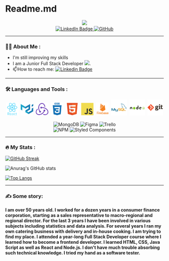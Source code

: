 # Readme.md

<div id="header" align="center">
  <img src="https://media.giphy.com/media/M9gbBd9nbDrOTu1Mqx/giphy.gif" width="70"/>
</div>
<div id="badges" align="center">
  <a href="https://www.linkedin.com/in/maciej-kociemski">
    <img src="https://img.shields.io/badge/LinkedIn-blue?style=for-the-badge&logo=linkedin&logoColor=white" alt="LinkedIn Badge"/>
  </a>
  <a href="https://github.com/MaciejKociemski?tab=repositories">
    <img src="https://img.shields.io/badge/GitHub-white?style=for-the-badge&logo=github&logoColor=black" alt="GitHub"/>
  </a>
</div>



---

### :man_technologist: About Me :
- I'm still improving my skills 
- I am a Junior Full Stack Developer <img src="https://media.giphy.com/media/WUlplcMpOCEmTGBtBW/giphy.gif" width="30">.
- :mailbox:How to reach me: [![Linkedin Badge](https://img.shields.io/badge/-myprofil-blue?style=flat&logo=Linkedin&logoColor=white)](https://linkedin.com/in/maciej-kociemski)

---


### :hammer_and_wrench: Languages and Tools :
<div align="center">
  <img src="https://github.com/devicons/devicon/blob/master/icons/react/react-original-wordmark.svg" title="React" alt="React" width="40" height="40"/>&nbsp;
  <img src="https://github.com/devicons/devicon/blob/master/icons/materialui/materialui-original.svg" title="Material UI" alt="Material UI" width="40" height="40"/>&nbsp;
  <img src="https://github.com/devicons/devicon/blob/master/icons/redux/redux-original.svg" title="Redux" alt="Redux " width="40" height="40"/>&nbsp;
  <img src="https://github.com/devicons/devicon/blob/master/icons/css3/css3-plain-wordmark.svg"  title="CSS3" alt="CSS" width="40" height="40"/>&nbsp;
  <img src="https://github.com/devicons/devicon/blob/master/icons/html5/html5-original.svg" title="HTML5" alt="HTML" width="40" height="40"/>&nbsp;
  <img src="https://github.com/devicons/devicon/blob/master/icons/javascript/javascript-original.svg" title="JavaScript" alt="JavaScript" width="40" height="40"/>&nbsp;
  <img src="https://github.com/devicons/devicon/blob/master/icons/firebase/firebase-plain-wordmark.svg" title "Firebase" alt "Firebase" width="40" height="40"/>&nbsp;
  <img src="https://github.com/devicons/devicon/blob/master/icons/mysql/mysql-original-wordmark.svg" title="MySQL"  alt="MySQL" width="50" height="50"/>&nbsp;
  <img src="https://github.com/devicons/devicon/blob/master/icons/nodejs/nodejs-original-wordmark.svg" title="NodeJS" alt="NodeJS" width="50" height="50"/>&nbsp;
  <img src="https://github.com/devicons/devicon/blob/master/icons/git/git-original-wordmark.svg" title="Git" alt="Git"  width="50" height="50"/>&nbsp;
  <br/>
  <img src="https://img.shields.io/badge/MongoDB-%234ea94b.svg?style=for-the-badge&logo=mongodb&logoColor=white" alt="MongoDB">
  <img src="https://img.shields.io/badge/figma-%23F24E1E.svg?style=for-the-badge&logo=figma&logoColor=white" alt="Figma">
  <img src="https://img.shields.io/badge/Trello-%23026AA7.svg?style=for-the-badge&logo=Trello&logoColor=white" alt="Trello">
  <br/>
  <img src="https://img.shields.io/badge/NPM-%23000000.svg?style=for-the-badge&logo=npm&logoColor=white" alt="NPM">
  <img src="https://img.shields.io/badge/styled--components-DB7093?style=for-the-badge&logo=styled-components&logoColor=white" alt="Styled Components">
</div>

---

### :fire: My Stats :
[![GitHub Streak](https://streak-stats.demolab.com?user=MaciejKociemski&theme=dark&hide_border=false&border_radius=10 )](https://git.io/streak-stats)

![Anurag's GitHub stats](https://github-readme-stats.vercel.app/api?username=MaciejKociemski&theme=dark&show_icons=true)

[![Top Langs](https://github-readme-stats.vercel.app/api/top-langs/?username=MaciejKociemski&layout=compact&theme=react)](https://github.com/anuraghazra/github-readme-stats)

---

### :writing_hand: Some story:
<h4>
I am over 50 years old. I worked for a dozen years in a consumer finance corporation, starting as a sales representative to macro-regional and regional director.  For the last 3 years I have been involved in various subjects including statistics and data analysis. For several years I ran my own catering business with delivery and in-house cooking. I am trying to find my place. I attended a year-long Full Stack Developer course where I learned how to become a frontend developer. I learned HTML, CSS, Java Script as well as React and Node.js. I don't have much trouble absorbing such technical knowledge. I tried my hand as a software tester.</h4>
